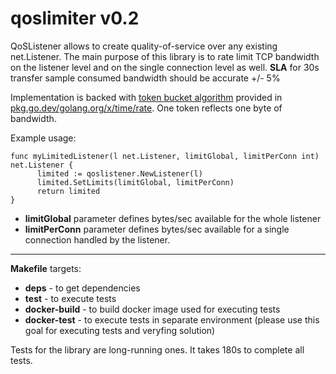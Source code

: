 # **qoslimiter v0.2**

QoSListener allows to create quality-of-service over any existing net.Listener.
The main purpose of this library is to rate limit TCP bandwidth on the listener level and on the single connection level as well.
**SLA** for 30s transfer sample consumed bandwidth should be accurate +/- 5%

Implementation is backed with [token bucket algorithm](https://en.wikipedia.org/wiki/Token_bucket) provided in [pkg.go.dev/golang.org/x/time/rate](https://pkg.go.dev/golang.org/x/time/rate#section-documentation). One token reflects one byte of bandwidth.

Example usage:
```
func myLimitedListener(l net.Listener, limitGlobal, limitPerConn int) net.Listener {
      limited := qoslistener.NewListener(l)
      limited.SetLimits(limitGlobal, limitPerConn)
      return limited
}
```

- **limitGlobal** parameter defines bytes/sec available for the whole listener
- **limitPerConn** parameter defines bytes/sec available for a single connection handled by the listener.

---
**Makefile** targets:
- **deps** - to get dependencies
- **test** - to execute tests
- **docker-build** - to build docker image used for executing tests
- **docker-test** - to execute tests in separate environment (please use this goal for executing tests and veryfing solution)

Tests for the library are long-running ones. It takes 180s to complete all tests.
